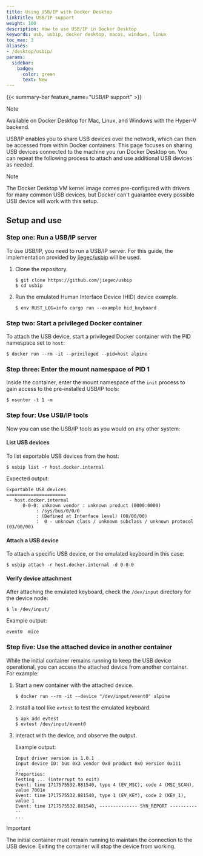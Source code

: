 ```yaml
---
title: Using USB/IP with Docker Desktop
linkTitle: USB/IP support
weight: 100
description: How to use USB/IP in Docker Desktop
keywords: usb, usbip, docker desktop, macos, windows, linux
toc_max: 3
aliases:
- /desktop/usbip/
params:
  sidebar:
    badge:
      color: green
      text: New
---
```


{{< summary-bar feature_name="USB/IP support" >}}

> [!NOTE]
>
> Available on Docker Desktop for Mac, Linux, and Windows with the Hyper-V backend.

USB/IP enables you to share USB devices over the network, which can then be accessed from within Docker containers. This page focuses on sharing USB devices connected to the machine you run Docker Desktop on. You can repeat the following process to attach and use additional USB devices as needed.

> [!NOTE]
>
> The Docker Desktop VM kernel image comes pre-configured with drivers for many common USB devices, but Docker can't guarantee every possible USB device will work with this setup.

## Setup and use

### Step one: Run a USB/IP server

To use USB/IP, you need to run a USB/IP server. For this guide, the implementation provided by [jiegec/usbip](https://github.com/jiegec/usbip) will be used.

1. Clone the repository.

    ```console
    $ git clone https://github.com/jiegec/usbip
    $ cd usbip
    ```

2. Run the emulated Human Interface Device (HID) device example.

    ```console
    $ env RUST_LOG=info cargo run --example hid_keyboard
    ```

### Step two: Start a privileged Docker container

To attach the USB device, start a privileged Docker container with the PID namespace set to `host`:

```console
$ docker run --rm -it --privileged --pid=host alpine
```

### Step three: Enter the mount namespace of PID 1

Inside the container, enter the mount namespace of the `init` process to gain access to the pre-installed USB/IP tools:

```console
$ nsenter -t 1 -m
```

### Step four: Use USB/IP tools

Now you can use the USB/IP tools as you would on any other system:

#### List USB devices

To list exportable USB devices from the host:

```console
$ usbip list -r host.docker.internal
```

Expected output:

```console
Exportable USB devices
======================
 - host.docker.internal
      0-0-0: unknown vendor : unknown product (0000:0000)
           : /sys/bus/0/0/0
           : (Defined at Interface level) (00/00/00)
           :  0 - unknown class / unknown subclass / unknown protocol (03/00/00)
```

#### Attach a USB device

To attach a specific USB device, or the emulated keyboard in this case:

```console
$ usbip attach -r host.docker.internal -d 0-0-0
```

#### Verify device attachment

After attaching the emulated keyboard, check the `/dev/input` directory for the device node:

```console
$ ls /dev/input/
```

Example output:

```console
event0  mice
```

### Step five: Use the attached device in another container

While the initial container remains running to keep the USB device operational, you can access the attached device from another container. For example:

1. Start a new container with the attached device.

    ```console
    $ docker run --rm -it --device "/dev/input/event0" alpine
    ```

2. Install a tool like `evtest` to test the emulated keyboard.

    ```console
    $ apk add evtest
    $ evtest /dev/input/event0
    ```

3. Interact with the device, and observe the output.

    Example output:

    ```console
    Input driver version is 1.0.1
    Input device ID: bus 0x3 vendor 0x0 product 0x0 version 0x111
    ...
    Properties:
    Testing ... (interrupt to exit)
    Event: time 1717575532.881540, type 4 (EV_MSC), code 4 (MSC_SCAN), value 7001e
    Event: time 1717575532.881540, type 1 (EV_KEY), code 2 (KEY_1), value 1
    Event: time 1717575532.881540, -------------- SYN_REPORT ------------
    ...
    ```

> [!IMPORTANT]
>
> The initial container must remain running to maintain the connection to the USB device. Exiting the container will stop the device from working.
